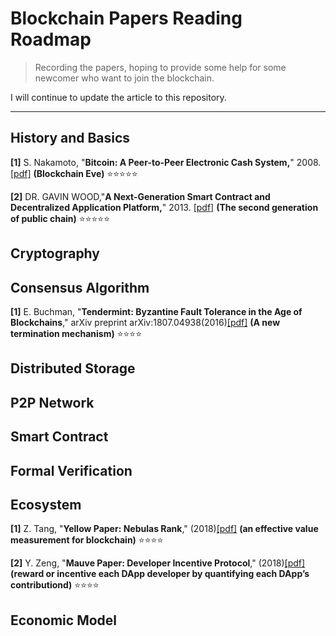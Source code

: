 # Blockchain Papers Reading Roadmap

> Recording the papers, hoping to provide some help for some newcomer who want to join the blockchain.

I will continue to update the article to this repository.

*****

## History and Basics

**[1]** S. Nakamoto, "**Bitcoin: A Peer-to-Peer Electronic Cash System,**" 2008. [[pdf]](https://bitcoin.org/bitcoin.pdf) **(Blockchain Eve)** ⭐️⭐️⭐️⭐️⭐️

**[2]** DR. GAVIN WOOD,"**A Next-Generation Smart Contract and Decentralized Application Platform,**" 2013. [[pdf]](<https://github.com/ethereum/wiki/wiki/White-Paper>) **(The second generation of public chain)** ⭐️⭐️⭐️⭐️⭐️

## Cryptography

## Consensus Algorithm

**[1]** E. Buchman, "**Tendermint: Byzantine Fault Tolerance in the Age of Blockchains**," arXiv preprint arXiv:1807.04938(2016)[[pdf]](<https://allquantor.at/blockchainbib/pdf/buchman2016tendermint.pdf>) **(A new termination mechanism)** ⭐️⭐️⭐️⭐️

## Distributed Storage

## P2P Network

## Smart Contract

## Formal Verification

## Ecosystem

**[1]** Z. Tang, "**Yellow Paper: Nebulas Rank**," (2018)[[pdf]](https://nebulas.io/docs/NebulasYellowpaper.pdf) **(an effective value measurement for blockchain)** ⭐️⭐️⭐️⭐️

**[2]** Y. Zeng, "**Mauve Paper: Developer Incentive Protocol**," (2018)[[pdf]](<https://nebulas.io/docs/NebulasMauvepaper.pdf>) **(reward or incentive each DApp developer by quantifying each DApp’s contributiond)** ⭐️⭐️⭐️⭐️

## Economic Model

